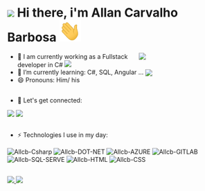 # <img src="https://media2.giphy.com/media/v1.Y2lkPTc5MGI3NjExbnRoYTJkYTJxZjVhMzRsazRyaHl6eDNtemJ0eGZlNHpzeW5iaXdiaSZlcD12MV9pbnRlcm5hbF9naWZfYnlfaWQmY3Q9cw/aUR6unOaMpjflMx3SZ/giphy.webp" heiht="30" width="40"> Hi there, i'm Allan Carvalho Barbosa <img src="https://github.com/Allcb/Allcb/blob/main/wave.gif" width="50px" height="50px" />

<img align="right" src="https://media.giphy.com/media/M9gbBd9nbDrOTu1Mqx/giphy.gif" width="200">
</em></p>

- 🔭 I am currently working as a Fullstack developer in C# <img src="https://media.giphy.com/media/WUlplcMpOCEmTGBtBW/giphy.gif" heiht="30" width="40">
- 🌱 I’m currently learning: C#, SQL, Angular ... <img align="center" src="https://i.giphy.com/gjrYDwbjnK8x36xZIO.webp" heiht="30" width="40">
- 😄 Pronouns: Him/ his

##

- 👯 Let's get connected:

<div>
    <a href = "mailto:allancbarbosa@gmail.com"><img loading="lazy" src="https://img.shields.io/badge/Gmail-D14836?style=for-the-badge&logo=gmail&logoColor=white" target="_blank"></a>
    <a href="https://www.linkedin.com/in/allan-carvalho-barbosa-023191126/" target="_blank"><img loading="lazy" src="https://img.shields.io/badge/-LinkedIn-%230077B5?style=for-the-badge&logo=linkedin&logoColor=white" target="_blank"></a>   
</div>

##

- ⚡ Technologies I use in my day:

<div>
    <img align="center" alt="Allcb-Csharp" heiht="30" width="40" src="https://cdn.jsdelivr.net/gh/devicons/devicon/icons/csharp/csharp-original.svg"/> 
    <img align="center" alt="Allcb-DOT-NET" heiht="30" width="40" src="https://cdn.jsdelivr.net/gh/devicons/devicon/icons/dot-net/dot-net-plain-wordmark.svg"/>
    <img align="center" alt="Allcb-AZURE" heiht="30" width="40" src="https://cdn.jsdelivr.net/gh/devicons/devicon/icons/azure/azure-original.svg"/>
    <img align="center" alt="Allcb-GITLAB" heiht="30" width="40" src="https://cdn.jsdelivr.net/gh/devicons/devicon/icons/gitlab/gitlab-original.svg" />
    <img align="center" alt="Allcb-SQL-SERVE" heiht="30" width="40" src="https://www.freeiconspng.com/uploads/sql-server-icon-png-8.png" />  
    <img align="center" alt="Allcb-HTML" heiht="30" width="40" src="https://cdn.jsdelivr.net/gh/devicons/devicon/icons/html5/html5-original.svg"/>
    <img align="center" alt="Allcb-CSS" heiht="30" width="40" src="https://cdn.jsdelivr.net/gh/devicons/devicon/icons/css3/css3-original.svg"/>
  </div>
  
##
  
<div>
    <a href="https://github.com/Allcb">
    <img heiht="180cm" src="https://github-readme-stats.vercel.app/api?username=Allcb&show_icons=true&theme=radical&include_all_commits=true&count_private=true"/>
    <img heiht="180cm" src="https://github-readme-stats.vercel.app/api/top-langs/?username=Allcb&layout=compact&langs_count=16&theme=radical"/>
</div>
      
##

<!--
**Allcb/Allcb** is a ✨ _special_ ✨ repository because its `README.md` (this file) appears on your GitHub profile.

Here are some ideas to get you started:

- 🔭 I’m currently working on ...
- 🌱 I’m currently learning ...
- 👯 I’m looking to collaborate on ...
- 🤔 I’m looking for help with ...
- 💬 Ask me about ...
- 📫 How to reach me: ...
- 😄 Pronouns: ...
- ⚡ Fun fact: ...
-->
